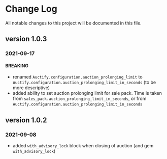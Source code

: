 # Change Log
All notable changes to this project will be documented in this file.

## version 1.0.3
### 2021-09-17
#### BREAKING
- renamed `Auctify.configuration.auction_prolonging_limit` to `Auctify.configuration.auction_prolonging_limit_in_seconds` (to be more descriptive)
- added ability to set auction prolonging limit for sale pack. Time is taken from `sales_pack.auction_prolonging_limit_in_seconds`, or from `Auctify.configuration.auction_prolonging_limit_in_seconds`


## version 1.0.2
### 2021-09-08
- added `with_advisory_lock` block when closing of auction (and gem `with_advisory_lock`)

